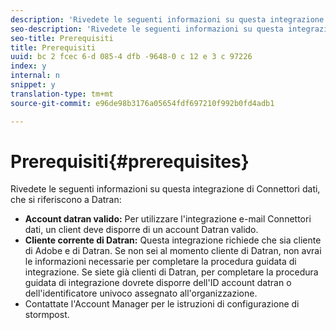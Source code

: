 ```yaml
---
description: 'Rivedete le seguenti informazioni su questa integrazione di Connettori dati in quanto correlate a Datran '
seo-description: 'Rivedete le seguenti informazioni su questa integrazione di Connettori dati in quanto correlate a Datran '
seo-title: Prerequisiti
title: Prerequisiti
uuid: bc 2 fcec 6-d 085-4 dfb -9648-0 c 12 e 3 c 97226
index: y
internal: n
snippet: y
translation-type: tm+mt
source-git-commit: e96de98b3176a05654fdf697210f992b0fd4adb1

---
```



# Prerequisiti{#prerequisites}

Rivedete le seguenti informazioni su questa integrazione di Connettori dati, che si riferiscono a Datran:

* **Account datran valido:** Per utilizzare l'integrazione e-mail Connettori dati, un client deve disporre di un account Datran valido.
* **Cliente corrente di Datran:** Questa integrazione richiede che sia cliente di Adobe e di Datran. Se non sei al momento cliente di Datran, non avrai le informazioni necessarie per completare la procedura guidata di integrazione. Se siete già clienti di Datran, per completare la procedura guidata di integrazione dovrete disporre dell'ID account datran o dell'identificatore univoco assegnato all'organizzazione.
* Contattate l'Account Manager per le istruzioni di configurazione di stormpost.

